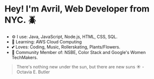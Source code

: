 

# Hey! I'm Avril, Web Developer from NYC. :beetle:

* :gear: I use: Java, JavaScript, Node.js, HTML, CSS, SQL.
* :brain: Learning: AWS Cloud Computing 
* :two_hearts: Loves: Coding, Music, Rollerskating, Plants/Flowers.
* :busts_in_silhouette: Community Member of: NSBE, Color Stack and Google's Women TechMakers.



> There's nothing new under the sun, but there are new suns :sunny: - Octavia E. Butler









